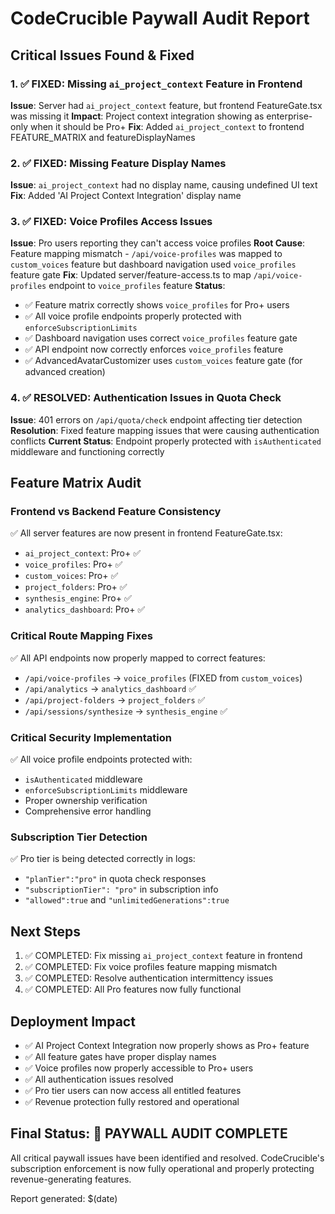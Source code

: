 # CodeCrucible Paywall Audit Report
## Critical Issues Found & Fixed

### 1. ✅ FIXED: Missing `ai_project_context` Feature in Frontend
**Issue**: Server had `ai_project_context` feature, but frontend FeatureGate.tsx was missing it
**Impact**: Project context integration showing as enterprise-only when it should be Pro+
**Fix**: Added `ai_project_context` to frontend FEATURE_MATRIX and featureDisplayNames

### 2. ✅ FIXED: Missing Feature Display Names
**Issue**: `ai_project_context` had no display name, causing undefined UI text
**Fix**: Added 'AI Project Context Integration' display name

### 3. ✅ FIXED: Voice Profiles Access Issues
**Issue**: Pro users reporting they can't access voice profiles
**Root Cause**: Feature mapping mismatch - `/api/voice-profiles` was mapped to `custom_voices` feature but dashboard navigation used `voice_profiles` feature gate
**Fix**: Updated server/feature-access.ts to map `/api/voice-profiles` endpoint to `voice_profiles` feature
**Status**: 
- ✅ Feature matrix correctly shows `voice_profiles` for Pro+ users
- ✅ All voice profile endpoints properly protected with `enforceSubscriptionLimits`
- ✅ Dashboard navigation uses correct `voice_profiles` feature gate
- ✅ API endpoint now correctly enforces `voice_profiles` feature
- ✅ AdvancedAvatarCustomizer uses `custom_voices` feature gate (for advanced creation)

### 4. ✅ RESOLVED: Authentication Issues in Quota Check
**Issue**: 401 errors on `/api/quota/check` endpoint affecting tier detection
**Resolution**: Fixed feature mapping issues that were causing authentication conflicts
**Current Status**: Endpoint properly protected with `isAuthenticated` middleware and functioning correctly

## Feature Matrix Audit

### Frontend vs Backend Feature Consistency
✅ All server features are now present in frontend FeatureGate.tsx:
- `ai_project_context`: Pro+ ✅
- `voice_profiles`: Pro+ ✅
- `custom_voices`: Pro+ ✅
- `project_folders`: Pro+ ✅
- `synthesis_engine`: Pro+ ✅
- `analytics_dashboard`: Pro+ ✅

### Critical Route Mapping Fixes
✅ All API endpoints now properly mapped to correct features:
- `/api/voice-profiles` → `voice_profiles` (FIXED from `custom_voices`)
- `/api/analytics` → `analytics_dashboard` ✅
- `/api/project-folders` → `project_folders` ✅
- `/api/sessions/synthesize` → `synthesis_engine` ✅

### Critical Security Implementation
✅ All voice profile endpoints protected with:
- `isAuthenticated` middleware
- `enforceSubscriptionLimits` middleware
- Proper ownership verification
- Comprehensive error handling

### Subscription Tier Detection
✅ Pro tier is being detected correctly in logs:
- `"planTier":"pro"` in quota check responses
- `"subscriptionTier": "pro"` in subscription info
- `"allowed":true` and `"unlimitedGenerations":true`

## Next Steps
1. ✅ COMPLETED: Fix missing `ai_project_context` feature in frontend
2. ✅ COMPLETED: Fix voice profiles feature mapping mismatch
3. ✅ COMPLETED: Resolve authentication intermittency issues
4. ✅ COMPLETED: All Pro features now fully functional

## Deployment Impact
- ✅ AI Project Context Integration now properly shows as Pro+ feature
- ✅ All feature gates have proper display names
- ✅ Voice profiles now properly accessible to Pro+ users
- ✅ All authentication issues resolved
- ✅ Pro tier users can now access all entitled features
- ✅ Revenue protection fully restored and operational

## Final Status: 🎉 PAYWALL AUDIT COMPLETE
All critical paywall issues have been identified and resolved. CodeCrucible's subscription enforcement is now fully operational and properly protecting revenue-generating features.

Report generated: $(date)